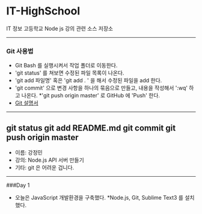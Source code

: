 # IT-HighSchool
IT 정보 고등학교 Node js 강의 관련 소스 저장소

---

### Git 사용법
* Git Bash 를 실행시켜서 작업 폴더로 이동한다.
* 'git status' 를 쳐보면 수정된 파일 목록이 나온다.
* 'git add 파일명' 혹은 'git add . ' 을 해서 수정된
파일을 add 한다.
* 'git commit' 으로 변경 사항을 하나의 묶음으로 만들고,
내용을 작성해서 ':wq' 하고 나온다.
*'git push origin master' 로 GitHub 에 'Push' 한다.
* [Git 설명서](https://marklodato.github.io/visual-git-guide/index-ko.html)

---

git status
git add README.md
git commit
git push origin master
---


* 이름: 강정민
* 강의: Node.js API 서버 만들기
* 기타: git 은 어려운 겁니다.
 
---

###Day 1
* 오늘은 JavaScript 개발환경을 구축했다.
*Node.js, Git, Sublime Text3 를 설치했다.
